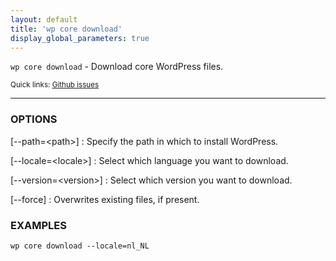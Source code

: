 ```yaml
---
layout: default
title: 'wp core download'
display_global_parameters: true
---
```


`wp core download` - Download core WordPress files.

<small>Quick links: <a href="https://github.com/wp-cli/wp-cli/issues?q=is%3Aopen+label%3Acommand%3Acore-download+sort%3Aupdated-desc">Github issues</a></small>

<hr />

### OPTIONS

[\--path=&lt;path&gt;]
: Specify the path in which to install WordPress.

[\--locale=&lt;locale&gt;]
: Select which language you want to download.

[\--version=&lt;version&gt;]
: Select which version you want to download.

[\--force]
: Overwrites existing files, if present.

### EXAMPLES

    wp core download --locale=nl_NL



